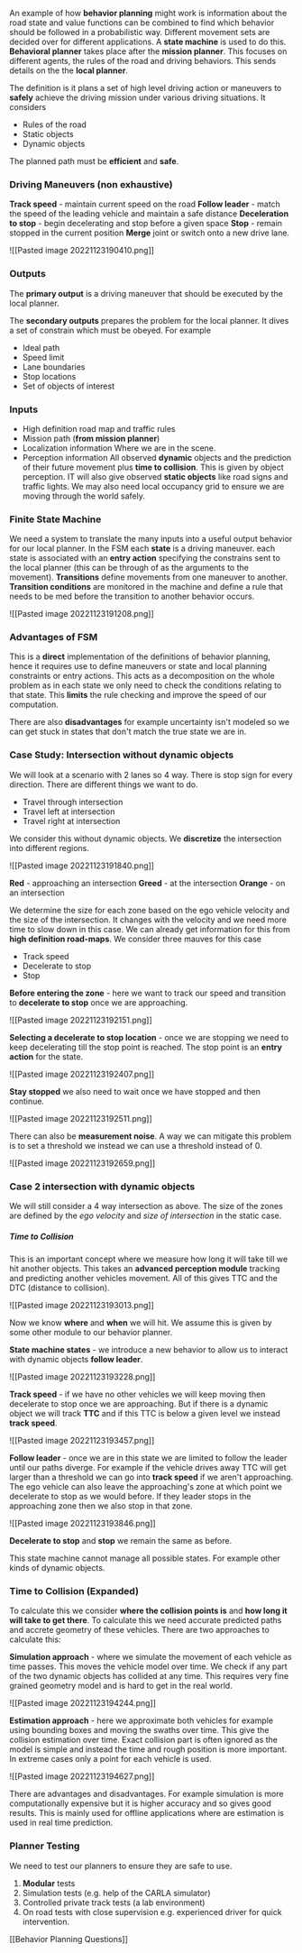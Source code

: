 An example of how **behavior planning** might work is information about the road state and value functions can be combined to find which behavior should be followed in a probabilistic way. Different movement sets are decided over for different applications. A **state machine** is used to do this. **Behavioral planner** takes place after the **mission planner**. This focuses on different agents, the rules of the road and driving behaviors.  This sends details on the the **local planner**.

The definition is it plans a set of high level driving action or maneuvers to **safely** achieve the driving mission under various driving situations. It considers

* Rules of the road
* Static objects
* Dynamic objects

The planned path must be **efficient** and **safe**.

### Driving Maneuvers (non exhaustive)
**Track speed** - maintain current speed on the road
**Follow leader** - match the speed of the leading vehicle and maintain a safe distance
**Deceleration to stop** - begin decelerating and stop before a given space
**Stop** - remain stopped in the current position
**Merge** joint or switch onto a new drive lane.

![[Pasted image 20221123190410.png]]

### Outputs
The **primary output** is a driving maneuver that should be executed by the local planner. 

The **secondary outputs** prepares the problem for the local planner. It dives a set of constrain which must be obeyed. For example

* Ideal path
* Speed limit
* Lane boundaries
* Stop locations
* Set of objects of interest

### Inputs

* High definition road map and traffic rules
* Mission path (**from mission planner**)
* Localization information
	Where we are in the scene.
* Perception information
	All observed **dynamic** objects and the prediction of their future movement plus **time to collision**.  This is given by object perception. IT will also give observed **static objects** like road signs and traffic lights. We may also need local occupancy grid to ensure we are moving through the world safely.

### Finite State Machine
We need a system to translate the many inputs into a useful output behavior for our local planner. In the FSM each **state** is a driving maneuver. each state is associated with an **entry action** specifying the constrains sent to the local planner (this can be through of as the arguments to the movement). **Transitions** define movements from one maneuver to another. **Transition conditions** are monitored in the machine and define a rule that needs to be med before the transition to another behavior occurs.

![[Pasted image 20221123191208.png]]

### Advantages of FSM
This is a **direct** implementation of the definitions of behavior planning, hence it requires use to define maneuvers or state and local planning constraints or entry actions. This acts as a decomposition on the whole problem as in each state we only need to check the conditions relating to that state. This **limits** the rule checking and improve the speed of our computation.

There are also **disadvantages** for example uncertainty isn't modeled so we can get stuck in states that don't match the true state we are in.

### Case Study: Intersection without dynamic objects
We will look at a scenario with 2 lanes so 4 way. There is stop sign for every direction. There are different things we want to do. 

* Travel through intersection
* Travel left at intersection
* Travel right at intersection

We consider this without dynamic objects. We **discretize** the intersection into different regions.

![[Pasted image 20221123191840.png]]

**Red** - approaching an intersection
**Greed** - at the intersection
**Orange** - on an intersection

We determine the size for each zone based on the ego vehicle velocity and the size of the intersection. It changes with the velocity and we need more time to slow down in this case. We can already get information for this from **high definition road-maps**. We consider three mauves for this case

* Track speed
* Decelerate to stop
* Stop

**Before entering the zone** - here we want to track our speed and transition to **decelerate to stop** once we are approaching.

![[Pasted image 20221123192151.png]]

**Selecting a decelerate to stop location** - once we are stopping we need to keep decelerating till the stop point is reached. The stop point is an **entry action** for the state.

![[Pasted image 20221123192407.png]]

**Stay stopped** we also need to wait once we have stopped and then continue.

![[Pasted image 20221123192511.png]]

There can also be **measurement noise**. A way we can mitigate this problem is to set a threshold we instead we can use a threshold instead of 0.

![[Pasted image 20221123192659.png]]

### Case 2 intersection with dynamic objects
We will still consider a 4 way intersection as above. The size of the zones are defined by the *ego velocity* and *size of intersection* in the static case. 

##### Time to Collision
This is an important concept where we measure how long it will take till we hit another objects. This takes an **advanced perception module** tracking and predicting another vehicles movement. All of this gives TTC and the DTC (distance to collision).

![[Pasted image 20221123193013.png]]

Now we know **where** and **when** we will hit. We assume this is given by some other module to our behavior planner.

**State machine states** - we introduce a new behavior to allow us to interact with dynamic objects **follow leader**.

![[Pasted image 20221123193228.png]]

**Track speed** - if we have no other vehicles we will keep moving then decelerate to stop once we are approaching. But if there is a dynamic object we will track **TTC** and if this TTC is below a given level we instead **track speed**.

![[Pasted image 20221123193457.png]]

**Follow leader** - once we are in this state we are limited to follow the leader until our paths diverge. For example if the vehicle drives away TTC will get larger than a threshold we can go into **track speed** if we aren't approaching. The ego vehicle can also leave the approaching's zone at which point we decelerate to stop as we would before. If they leader stops in the approaching zone then we also stop in that zone.

![[Pasted image 20221123193846.png]]

**Decelerate to stop** and **stop** we remain the same as before.

This state machine cannot manage all possible states. For example other kinds of dynamic objects.

### Time to Collision (Expanded)
To calculate this we consider **where the collision points is** and **how long it will take to get there**. To calculate this we need accurate predicted paths and accrete geometry of these vehicles. There are two approaches to calculate this:

**Simulation approach** - where we simulate the movement of each vehicle as time passes. This moves the vehicle model over time. We check if any part of the two dynamic objects has collided at any time. This requires very fine grained geometry model and is hard to get in the real world.

![[Pasted image 20221123194244.png]]

**Estimation approach** - here we approximate both vehicles for example using bounding boxes and moving the swaths over time. This give the collision estimation over time. Exact collision part is often ignored as the model is simple and instead the time and rough position is more important. In extreme cases only a point for each vehicle is used.

![[Pasted image 20221123194627.png]]

There are advantages and disadvantages. For example simulation is more computationally expensive but it is higher accuracy and so gives good results. This is mainly used for offline applications where are estimation is used in real time prediction.

### Planner Testing
We need to test our planners to ensure they are safe to use.
1. **Modular** tests
2. Simulation tests (e.g. help of the CARLA simulator)
3. Controlled private track tests (a lab environment)
4. On road tests with close supervision e.g. experienced driver for quick intervention.

[[Behavior Planning Questions]]